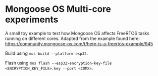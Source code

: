 # Mongoose OS Multi-core experiments

A small toy example to test how Mongoose OS affects FreeRTOS tasks running on different cores. Adapted from the example found here: https://community.mongoose-os.com/t/here-is-a-freertos-example/945

Build using `mos build --platform esp32`.

Flash using `mos flash --esp32-encryption-key-file <ENCRYPTION_KEY_FILE>.key --port <COMX>`.
